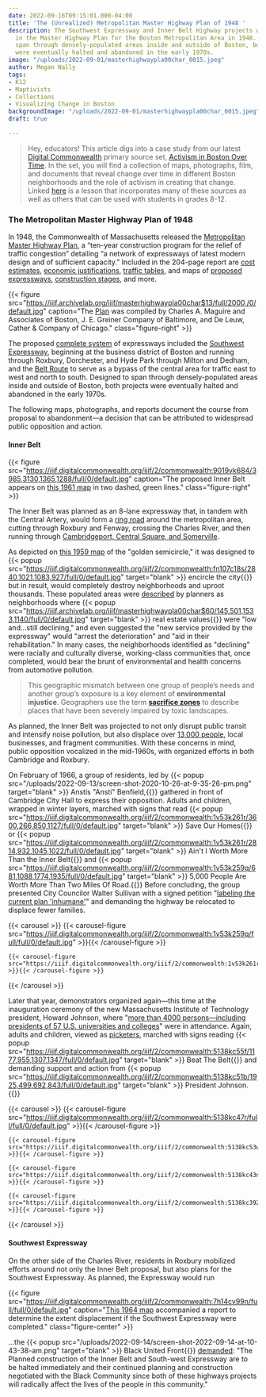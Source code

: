 ```yaml
---
date: 2022-09-16T09:15:01.000-04:00
title: 'The (Unrealized) Metropolitan Master Highway Plan of 1948 '
description: The Southwest Expressway and Inner Belt Highway projects were both proposed
  in the Master Highway Plan for the Boston Metropolitan Area in 1948. Designed to
  span through densely-populated areas inside and outside of Boston, both projects
  were eventually halted and abandoned in the early 1970s.
image: "/uploads/2022-09-01/masterhighwaypla00char_0015.jpeg"
author: Megan Nally
tags:
- K12
- Maptivists
- Collections
- Visualizing Change in Boston
backgroundImage: "/uploads/2022-09-01/masterhighwaypla00char_0015.jpeg"
draft: true

---
```

> Hey, educators! This article digs into a case study from our latest [Digital Commonwealth](https://www.digitalcommonwealth.org/) primary source set, [Activism in Boston Over Time](https://www.digitalcommonwealth.org/for_educators/primary_source_sets/activism_in_boston_over_time). In the set, you will find a collection of maps, photographs, film, and documents that reveal change over time in different Boston neighborhoods and the role of activism in creating that change. Linked [here](https://docs.google.com/presentation/d/1PUi7o35Y-6EPGe0dOq8wi9jmj5C78Md7qrLn6ZVoIOE/edit#slide=id.p) is a lesson that incorporates many of these sources as well as others that can be used with students in grades 8-12.

### The Metropolitan Master Highway Plan of 1948

In 1948, the Commonwealth of Massachusetts released the [Metropolitan Master Highway Plan](https://archive.org/details/masterhighwaypla00char/page/n15/mode/1up), a “ten-year construction program for the relief of traffic congestion” detailing “a network of expressways of latest modern design and of sufficient capacity.” Included in the 204-page report are [cost estimates](https://archive.org/details/masterhighwaypla00char/page/102/mode/1up), [economic justifications](https://archive.org/details/masterhighwaypla00char/page/103/mode/1up), [traffic tables](https://archive.org/details/masterhighwaypla00char/page/114/mode/1up), and maps of [proposed expressways](https://archive.org/details/masterhighwaypla00char/page/124/mode/1up), [construction stages](https://archive.org/details/masterhighwaypla00char/page/106/mode/1up), and more.

{{< figure src="https://iiif.archivelab.org/iiif/masterhighwaypla00char$13/full/2000,/0/default.jpg" caption="The [Plan](https://archive.org/details/masterhighwaypla00char/page/n15/mode/1up) was compiled by Charles A. Maguire and Associates of Boston, J. E. Greiner Company of Baltimore, and De Leuw, Cather & Company of Chicago." class="figure-right" >}}

The proposed [complete system](https://archive.org/details/masterhighwaypla00char/page/8/mode/1up) of expressways included the [Southwest Expressway](https://archive.org/details/masterhighwaypla00char/page/53/mode/1up), beginning at the business district of Boston and running through Roxbury, Dorchester, and Hyde Park through Milton and Dedham, and the [Belt Route](https://archive.org/details/masterhighwaypla00char/page/60/mode/1up) to serve as a bypass of the central area for traffic east to west and north to south. Designed to span through densely-populated areas inside and outside of Boston, both projects were eventually halted and abandoned in the early 1970s.

The following maps, photographs, and reports document the course from proposal to abandonment—a decision that can be attributed to widespread public opposition and action.

#### Inner Belt

{{< figure src="https://iiif.digitalcommonwealth.org/iiif/2/commonwealth:9019vk684/3985,3130,1365,1288/full/0/default.jpg" caption="The proposed Inner Belt appears on [this 1961 map](https://collections.leventhalmap.org/search/commonwealth:cn69pp161) in two dashed, green lines." class="figure-right" >}}

The Inner Belt was planned as an 8-lane expressway that, in tandem with the Central Artery, would form a [ring road](https://historycambridge.org/innerbelt/history.html) around the metropolitan area, cutting through Roxbury and Fenway, crossing the Charles River, and then running through [Cambridgeport, Central Square, and Somerville](https://www.wbur.org/radioboston/2012/03/26/inner-belt-highways).

As depicted on [this 1959 map](https://collections.leventhalmap.org/search/commonwealth:fn107c17h) of the "golden semicircle," it was designed to {{< popup src="https://iiif.digitalcommonwealth.org/iiif/2/commonwealth:fn107c18s/2840,1021,1083,927/full/0/default.jpg"  target="blank" >}} encircle the city{{</popup>}}  but in result, would completely destroy neighborhoods and uproot thousands. These populated areas were [described](https://archive.org/details/masterhighwaypla00char/page/44/mode/1up) by planners as neighborhoods where {{< popup src="https://iiif.archivelab.org/iiif/masterhighwaypla00char$60/145,501,1533,1140/full/0/default.jpg"  target="blank" >}} real estate values{{</popup>}}  were "low and...still declining," and even suggested the "new service provided by the expressway" would "arrest the deterioration" and "aid in their rehabilitation." In many cases, the neighborhoods identified as "declining" were racially and culturally diverse, working-class communities that, once completed, would bear the brunt of environmental and health concerns from automotive pollution.

> This geographic mismatch between one group of people’s needs and another group’s exposure is a key element of **environmental injustice**. Geographers use the term [**sacrifice zones**](https://www.leventhalmap.org/digital-exhibitions/more-or-less-in-common/topics/sacrifice-zones/) to describe places that have been severely impaired by toxic landscapes.

As planned, the Inner Belt was projected to not only disrupt public transit and intensify noise pollution, but also displace over [13,000 people](https://www.cambridgema.gov/historic/cambridgehistory/innerbelthistory), local businesses, and fragment communities. With these concerns in mind, public opposition vocalized in the mid-1960s, with organized efforts in both Cambridge and Roxbury.

On February of 1966, a group of residents, led by {{< popup src="/uploads/2022-09-13/screen-shot-2020-10-26-at-9-35-26-pm.png"  target="blank" >}} Anstis "Ansti" Benfield,{{</popup>}}  gathered in front of Cambridge City Hall to express their opposition. Adults and children, wrapped in winter layers, marched with signs that read {{< popup src="https://iiif.digitalcommonwealth.org/iiif/2/commonwealth:1v53k261r/3600,266,850,1127/full/0/default.jpg"  target="blank" >}} Save Our Homes{{</popup>}}  or {{< popup src="https://iiif.digitalcommonwealth.org/iiif/2/commonwealth:1v53k261r/2814,932,1045,1022/full/0/default.jpg"  target="blank" >}} Ain't I Worth More Than the Inner Belt{{</popup>}}  and {{< popup src="https://iiif.digitalcommonwealth.org/iiif/2/commonwealth:1v53k259q/681,1088,1774,1935/full/0/default.jpg"  target="blank" >}} 5,000 People Are Worth More Than Two Miles Of Road.{{</popup>}}  Before concluding, the group presented City Councilor Walter Sullivan with a signed petition "[labeling the current plan 'inhumane'](https://historycambridge.org/self-guided-tours/self-guided-tour-women-activists-of-riverside-50-years-after-suffrage/)" and demanding the highway be relocated to displace fewer families.

{{< carousel >}} {{< carousel-figure src="https://iiif.digitalcommonwealth.org/iiif/2/commonwealth:1v53k259q/full/full/0/default.jpg" >}}{{< /carousel-figure >}}

    {{< carousel-figure src="https://iiif.digitalcommonwealth.org/iiif/2/commonwealth:1v53k261r/full/full/0/default.jpg" >}}{{< /carousel-figure >}}

{{< /carousel >}}

Later that year, demonstrators organized again—this time at the inauguration ceremony of the new Massachusetts Institute of Technology president, Howard Johnson, where "[more than 4000 persons—including presidents of 57 U.S. universities and colleges](https://www.digitalcommonwealth.org/search/commonwealth:5138kc40t)" were in attendance. Again, adults and children, viewed as [picketers](https://www.digitalcommonwealth.org/search/commonwealth:5138kc481), marched with signs reading {{< popup src="https://iiif.digitalcommonwealth.org/iiif/2/commonwealth:5138kc55f/1177,955,1307,1347/full/0/default.jpg"  target="blank" >}} Beat The Belt{{</popup>}}  and demanding support and action from {{< popup src="https://iiif.digitalcommonwealth.org/iiif/2/commonwealth:5138kc51b/1925,499,692,843/full/0/default.jpg"  target="blank" >}} President Johnson.{{</popup>}}

{{< carousel >}} {{< carousel-figure src="https://iiif.digitalcommonwealth.org/iiif/2/commonwealth:5138kc47r/full/full/0/default.jpg" >}}{{< /carousel-figure >}}

    {{< carousel-figure src="https://iiif.digitalcommonwealth.org/iiif/2/commonwealth:5138kc53w/full/full/0/default.jpg" >}}{{< /carousel-figure >}}
    
    {{< carousel-figure src="https://iiif.digitalcommonwealth.org/iiif/2/commonwealth:5138kc43n/full/full/0/default.jpg" >}}{{< /carousel-figure >}}
    
    {{< carousel-figure src="https://iiif.digitalcommonwealth.org/iiif/2/commonwealth:5138kc392/full/full/0/default.jpg" >}}{{< /carousel-figure >}}

{{< /carousel >}}

#### Southwest Expressway

On the other side of the Charles River, residents in Roxbury mobilized efforts around not only the Inner Belt proposal, but also plans for the Southwest Expressway. As planned, the Expressway would run

{{< figure src="https://iiif.digitalcommonwealth.org/iiif/2/commonwealth:7h14cv99n/full/full/0/default.jpg" caption="[This 1964 map](https://www.digitalcommonwealth.org/search/commonwealth:7h14cv973) accompanied a report to determine the extent displacement if the Southwest Expressway were completed." class="figure-center" >}}

...the {{< popup src="/uploads/2022-09-14/screen-shot-2022-09-14-at-10-43-38-am.png"  target="blank" >}} Black United Front{{</popup>}}  [demanded](https://repository.library.northeastern.edu/files/neu:cj82m3654): "The Planned construction of the Inner Belt and South-west Expressway are to be halted immediately and their continued planning and construction negotiated with the Black Community since both of these highways projects will radically affect the lives of the people in this community."